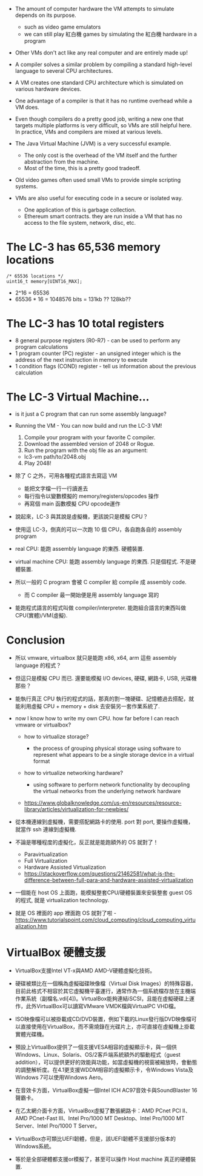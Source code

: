- The amount of computer hardware the VM attempts to simulate depends on its purpose.
  - such as video game emulators
  - we can still play 紅白機 games by simulating the 紅白機 hardware in a program

- Other VMs don't act like any real computer and are entirely made up!

- A compiler solves a similar problem by compiling a standard high-level language to several CPU architectures.

- A VM creates one standard CPU architecture which is simulated on various hardware devices.

- One advantage of a compiler is that it has no runtime overhead while a VM does.

- Even though compilers do a pretty good job, writing a new one that targets multiple platforms is very difficult, so VMs are still helpful here. In practice, VMs and compilers are mixed at various levels.

- The Java Virtual Machine (JVM) is a very successful example.
  - The only cost is the overhead of the VM itself and the further abstraction from the machine.
  - Most of the time, this is a pretty good tradeoff.

- Old video games often used small VMs to provide simple scripting systems.

- VMs are also useful for executing code in a secure or isolated way.
  - One application of this is garbage collection.
  - Ethereum smart contracts. they are run inside a VM that has no access to the file system, network, disc, etc.

# The LC-3 has 65,536 memory locations

```
/* 65536 locations */
uint16_t memory[UINT16_MAX];
```

- 2^16 = 65536
- 65536 * 16 = 1048576 bits = 131kb ?? 128kb??

# The LC-3 has 10 total registers

- 8 general purpose registers (R0-R7) - can be used to perform any program calculations
- 1 program counter (PC) register - an unsigned integer which is the address of the next instruction in memory to execute
- 1 condition flags (COND) register - tell us information about the previous calculation

# The LC-3 Virtual Machine...

- is it just a C program that can run some assembly language?

- Running the VM - You can now build and run the LC-3 VM!
  1. Compile your program with your favorite C compiler.
  2. Download the assembled version of 2048 or Rogue.
  3. Run the program with the obj file as an argument:
    - lc3-vm path/to/2048.obj
  4. Play 2048!

- 除了 C 之外，可用各種程式語言去寫這 VM
  - 能把文字檔一行一行讀進去
  - 每行指令以變數模擬的 memory/registers/opcodes 操作
  - 再寫個 main 函數模擬 CPU opcode運作

- 說起來，LC-3 與其說是虛擬機，更該說只是模擬 CPU？

- 使用這 LC-3，倒真的可以一次跑 10 個 CPU，各自跑各自的 assembly program

- real CPU: 能跑 assembly language 的東西. 硬體裝置.

- virtual machine CPU: 能跑 assembly language 的東西. 只是個程式. 不是硬體裝置.

- 所以一般的 C program 會被 C compiler 給 compile 成 assembly code.
  - 而 C compiler 最一開始便是用 assembly language 寫的

- 能跑程式語言的程式叫做 compiler/interpreter. 能跑組合語言的東西叫做 CPU(實體)/VM(虛擬).

# Conclusion

- 所以 vmware, virtualbox 就只是能跑 x86, x64, arm 這些 assembly language 的程式？

- 但這只是模擬 CPU 而已. 還要能模擬 I/O devices, 硬碟, 網路卡, USB, 光碟機那些？

- 能執行真正 CPU 執行的程式的話，那真的割一塊硬碟、記憶體過去搭配，就能利用虛擬 CPU + memory + disk 去安裝另一套作業系統了.

- now I know how to write my own CPU. how far before I can reach vmware or virtualbox?

  - how to virtualize storage?
    - the process of grouping physical storage using software to represent what appears to be a single storage device in a virtual format

  - how to virtualize networking hardware?
    - using software to perform network functionality by decoupling the virtual networks from the underlying network hardware

  - https://www.globalknowledge.com/us-en/resources/resource-library/articles/virtualization-for-newbies/

- 從本機連線到虛擬機，需要搭配網路卡的使用. port 對 port, 要操作虛擬機，就當作 ssh 連線到虛擬機.

- 不論是哪種程度的虛擬化，反正就是能跑額外的 OS 就對了！
  - Paravirtualization
  - Full Virtualization
  - Hardware Assisted Virtualization
  - https://stackoverflow.com/questions/21462581/what-is-the-difference-between-full-para-and-hardware-assisted-virtualization

- 一個能在 host OS 上面跑，能模擬整套CPU/硬體裝置來安裝整套 guest OS 的程式, 就是 virtualization technology.

- 就是 OS 裡面的 app 裡面跑 OS 就對了啦 - https://www.tutorialspoint.com/cloud_computing/cloud_computing_virtualization.htm

# VirtualBox 硬體支援

  - VirtualBox支援Intel VT-x與AMD AMD-V硬體虛擬化技術。

  - 硬碟被類比在一個稱為虛擬磁碟映像檔（Virtual Disk Images）的特殊容器，目前此格式不相容於其它虛擬機平臺運行，通常作為一個系統檔存放在主機端作業系統（副檔名.vdi[4])。VirtualBox能夠連結iSCSI，且能在虛擬硬碟上運作，此外VirtualBox可以讀寫VMware VMDK檔與VirtualPC VHD檔。

  - ISO映像檔可以被掛載成CD/DVD裝置，例如下載的Linux發行版DVD映像檔可以直接使用在VirtualBox，而不需燒錄在光碟片上，亦可直接在虛擬機上掛載實體光碟機。

  - 預設上VirtualBox提供了一個支援VESA相容的虛擬顯示卡，與一個供Windows、Linux、Solaris、OS/2客戶端系統額外的驅動程式（guest addition），可以提供更好的效能與功能，如當虛擬機的視窗被縮放時，會動態的調整解析度。在4.1更支援WDDM相容的虛擬顯示卡，令Windows Vista及Windows 7可以使用Windows Aero。

  - 在音效卡方面，VirtualBox虛擬一個Intel ICH AC97音效卡與SoundBlaster 16 聲霸卡。

  - 在乙太網介面卡方面，VirtualBox虛擬了數張網路卡：AMD PCnet PCI II、AMD PCnet-Fast III、Intel Pro/1000 MT Desktop、Intel Pro/1000 MT Server、Intel Pro/1000 T Server。

  - VirtualBox亦可類比UEFI韌體，但是，該UEFI韌體不支援部分版本的Windows系統。

- 等於是全部硬體都支援or模擬了，甚至可以操作 Host machine 真正的硬體裝置.
